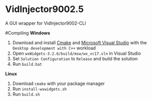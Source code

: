 # VidInjector9002.5
A GUI wrapper for VidInjector9002-CLI

#Compiling
**Windows**
1. Download and install [Cmake](https://cmake.org/) and [Microsoft Visual Studio](https://visualstudio.microsoft.com/) with the `Desktop development with C++` workload
2. Open `wxWidgets-3.2.6/build/msw/wx_vc17.sln` in Visual Studio
3. Set `Solution Configuration` to `Release` and build the solution
4. Run `build.bat`

**Linux**
1. Download `cmake` with your package manager
2. Run `install-wxwidgets.sh`
3. Run `build.sh`
